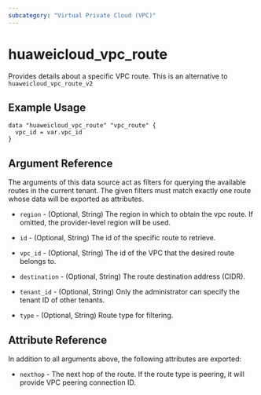 ```yaml
---
subcategory: "Virtual Private Cloud (VPC)"
---
```


# huaweicloud_vpc_route

Provides details about a specific VPC route. This is an alternative to `huaweicloud_vpc_route_v2`

## Example Usage

```hcl
data "huaweicloud_vpc_route" "vpc_route" {
  vpc_id = var.vpc_id
}
```

## Argument Reference

The arguments of this data source act as filters for querying the available routes in the current tenant. The given
filters must match exactly one route whose data will be exported as attributes.

* `region` - (Optional, String) The region in which to obtain the vpc route. If omitted, the provider-level region will
  be used.

* `id` - (Optional, String) The id of the specific route to retrieve.

* `vpc_id` - (Optional, String) The id of the VPC that the desired route belongs to.

* `destination` - (Optional, String) The route destination address (CIDR).

* `tenant_id` - (Optional, String) Only the administrator can specify the tenant ID of other tenants.

* `type` - (Optional, String) Route type for filtering.

## Attribute Reference

In addition to all arguments above, the following attributes are exported:

* `nexthop` - The next hop of the route. If the route type is peering, it will provide VPC peering connection ID.
